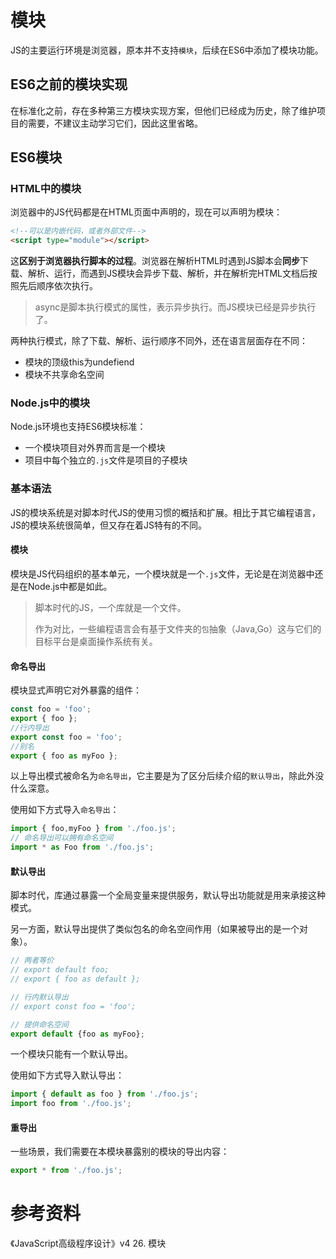 # 模块

JS的主要运行环境是浏览器，原本并不支持`模块`，后续在ES6中添加了模块功能。

## ES6之前的模块实现

在标准化之前，存在多种第三方模块实现方案，但他们已经成为历史，除了维护项目的需要，不建议主动学习它们，因此这里省略。

## ES6模块

### HTML中的模块

浏览器中的JS代码都是在HTML页面中声明的，现在可以声明为模块：

```html
<!--可以是内嵌代码，或者外部文件-->
<script type="module"></script>
```

这**区别于浏览器执行脚本的过程**。浏览器在解析HTML时遇到JS脚本会**同步**下载、解析、运行，而遇到JS模块会异步下载、解析，并在解析完HTML文档后按照先后顺序依次执行。

>async是脚本执行模式的属性，表示异步执行。而JS模块已经是异步执行了。

两种执行模式，除了下载、解析、运行顺序不同外，还在语言层面存在不同：

- 模块的顶级this为undefiend
- 模块不共享命名空间

### Node.js中的模块

Node.js环境也支持ES6模块标准：

- 一个模块项目对外界而言是一个模块
- 项目中每个独立的`.js`文件是项目的子模块

### 基本语法

JS的模块系统是对脚本时代JS的使用习惯的概括和扩展。相比于其它编程语言，JS的模块系统很简单，但又存在着JS特有的不同。

#### 模块

模块是JS代码组织的基本单元，一个模块就是一个`.js`文件，无论是在浏览器中还是在Node.js中都是如此。

>脚本时代的JS，一个库就是一个文件。
>
>作为对比，一些编程语言会有基于文件夹的`包`抽象（Java,Go）这与它们的目标平台是桌面操作系统有关。

#### 命名导出

模块显式声明它对外暴露的组件：

```js
const foo = 'foo';
export { foo };
//行内导出
export const foo = 'foo';
//别名
export { foo as myFoo };
```

以上导出模式被命名为`命名导出`，它主要是为了区分后续介绍的`默认导出`，除此外没什么深意。

使用如下方式导入`命名导出`：

```js
import { foo,myFoo } from './foo.js';
// 命名导出可以拥有命名空间
import * as Foo from './foo.js';
```

#### 默认导出

脚本时代，库通过暴露一个全局变量来提供服务，默认导出功能就是用来承接这种模式。

另一方面，默认导出提供了类似包名的命名空间作用（如果被导出的是一个对象）。

```js
// 两者等价
// export default foo;
// export { foo as default };

// 行内默认导出
// export const foo = 'foo';

// 提供命名空间
export default {foo as myFoo};
```

一个模块只能有一个默认导出。

使用如下方式导入默认导出：

```js
import { default as foo } from './foo.js';
import foo from './foo.js';
```

#### 重导出

一些场景，我们需要在本模块暴露别的模块的导出内容：

```js
export * from './foo.js';
```
# 参考资料

《JavaScript高级程序设计》v4 26. 模块
